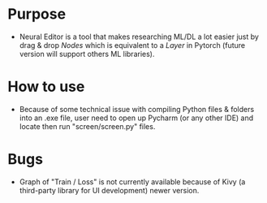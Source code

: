 # Purpose
- Neural Editor is a tool that makes researching ML/DL a lot easier just by drag & drop *Nodes* which is equivalent to a *Layer* in Pytorch (future version will 
  support others ML libraries).

# How to use
- Because of some technical issue with compiling Python files & folders into an .exe file, user need to open up Pycharm (or any other IDE) and locate then
  run "screen/screen.py" files.

# Bugs
- Graph of "Train / Loss" is not currently available because of Kivy (a third-party library for UI development) newer version.
